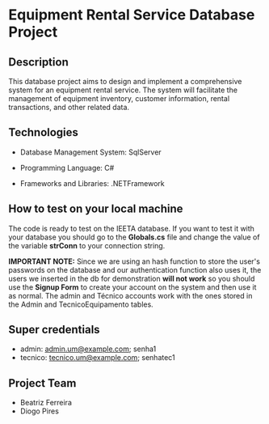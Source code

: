 # Equipment Rental Service Database Project

## Description

This database project aims to design and implement a comprehensive system for an equipment rental service. The system will facilitate the management of equipment inventory, customer information, rental transactions, and other related data.

## Technologies

- Database Management System: SqlServer

- Programming Language: C#

- Frameworks and Libraries: .NETFramework

## How to test on your local machine

The code is ready to test on the IEETA database.
If you want to test it with your database you should go to the **Globals.cs** file and change the value of the variable **strConn** to your connection string.

**IMPORTANT NOTE:** Since we are using an hash function to store the user's passwords on the database and our authentication function also uses it, the users we inserted in the db for demonstration **will not work** so you should use the **Signup Form** to create your account on the system and then use it as normal.
The admin and Técnico accounts work with the ones stored in the Admin and TecnicoEquipamento tables.

## Super credentials

- admin: admin.um@example.com; senha1
- tecnico: tecnico.um@example.com; senhatec1
  

## Project Team

- Beatriz Ferreira
- Diogo Pires


